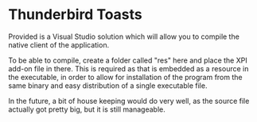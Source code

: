 # Thunderbird Toasts

Provided is a Visual Studio solution which will allow you to compile the native client of the application.

To be able to compile, create a folder called "res" here and place the XPI add-on file in there. This is required as that is embedded as a resource in the executable, in order to allow for installation of the program from the same binary and easy distribution of a single executable file.

In the future, a bit of house keeping would do very well, as the source file actually got pretty big, but it is still manageable.